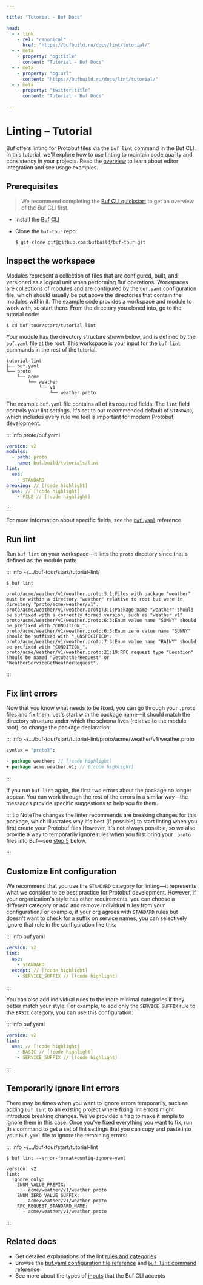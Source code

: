 ```yaml
---

title: "Tutorial - Buf Docs"

head:
  - - link
    - rel: "canonical"
      href: "https://bufbuild.ru/docs/lint/tutorial/"
  - - meta
    - property: "og:title"
      content: "Tutorial - Buf Docs"
  - - meta
    - property: "og:url"
      content: "https://bufbuild.ru/docs/lint/tutorial/"
  - - meta
    - property: "twitter:title"
      content: "Tutorial - Buf Docs"

---
```


# Linting – Tutorial

Buf offers linting for Protobuf files via the `buf lint` command in the Buf CLI. In this tutorial, we'll explore how to use linting to maintain code quality and consistency in your projects. Read the [overview](../overview/#key-concepts) to learn about editor integration and see usage examples.

## Prerequisites

> We recommend completing the [Buf CLI quickstart](../../cli/quickstart/) to get an overview of the Buf CLI first.

- Install the [Buf CLI](../../cli/installation/)
- Clone the `buf-tour` repo:

  ```console
  $ git clone git@github.com:bufbuild/buf-tour.git
  ```

## Inspect the workspace

Modules represent a collection of files that are configured, built, and versioned as a logical unit when performing Buf operations. Workspaces are collections of modules and are configured by the `buf.yaml` configuration file, which should usually be put above the directories that contain the modules within it. The example code provides a workspace and module to work with, so start there. From the directory you cloned into, go to the tutorial code:

```console
$ cd buf-tour/start/tutorial-lint
```

Your module has the directory structure shown below, and is defined by the `buf.yaml` file at the root. This workspace is your [input](../../reference/inputs/) for the `buf lint` commands in the rest of the tutorial.

```text
tutorial-lint
├── buf.yaml
└── proto
    └── acme
        └── weather
            └── v1
                └── weather.proto
```

The example `buf.yaml` file contains all of its required fields. The `lint` field controls your lint settings. It's set to our recommended default of `STANDARD`, which includes every rule we feel is important for modern Protobuf development.

::: info proto/buf.yaml

```yaml
version: v2
modules:
  - path: proto
    name: buf.build/tutorials/lint
lint:
  use:
    - STANDARD
breaking: // [!code highlight]
  use: // [!code highlight]
    - FILE // [!code highlight]
```

:::

For more information about specific fields, see the [`buf.yaml`](../../configuration/v2/buf-yaml/) reference.

## Run lint

Run `buf lint` on your workspace—it lints the `proto` directory since that's defined as the module path:

::: info ~/.../buf-tour/start/tutorial-lint/

```console
$ buf lint

proto/acme/weather/v1/weather.proto:3:1:Files with package "weather" must be within a directory "weather" relative to root but were in directory "proto/acme/weather/v1".
proto/acme/weather/v1/weather.proto:3:1:Package name "weather" should be suffixed with a correctly formed version, such as "weather.v1".
proto/acme/weather/v1/weather.proto:6:3:Enum value name "SUNNY" should be prefixed with "CONDITION_".
proto/acme/weather/v1/weather.proto:6:3:Enum zero value name "SUNNY" should be suffixed with "_UNSPECIFIED".
proto/acme/weather/v1/weather.proto:7:3:Enum value name "RAINY" should be prefixed with "CONDITION_".
proto/acme/weather/v1/weather.proto:21:19:RPC request type "Location" should be named "GetWeatherRequest" or "WeatherServiceGetWeatherRequest".
```

:::

## Fix lint errors

Now that you know what needs to be fixed, you can go through your `.proto` files and fix them. Let's start with the package name—it should match the directory structure under which the schema lives (relative to the module root), so change the package declaration:

::: info ~/.../buf-tour/start/tutorial-lint/proto/acme/weather/v1/weather.proto

```protobuf
syntax = "proto3";

- package weather; // [!code highlight]
+ package acme.weather.v1; // [!code highlight]
```

:::

If you run `buf lint` again, the first two errors about the package no longer appear. You can work through the rest of the errors in a similar way—the messages provide specific suggestions to help you fix them.

::: tip NoteThe changes the linter recommends are breaking changes for this package, which illustrates why it's best (if possible) to start linting when you first create your Protobuf files.However, it's not always possible, so we also provide a way to temporarily ignore rules when you first bring your `.proto` files into Buf—see [step 5](#step5) below.

:::

## Customize lint configuration

We recommend that you use the `STANDARD` category for linting—it represents what we consider to be best practice for Protobuf development. However, if your organization's style has other requirements, you can choose a different category or add and remove individual rules from your configuration.For example, if your org agrees with `STANDARD` rules but doesn't want to check for a suffix on service names, you can selectively ignore that rule in the configuration like this:

::: info buf.yaml

```yaml
version: v2
lint:
  use:
    - STANDARD
  except: // [!code highlight]
    - SERVICE_SUFFIX // [!code highlight]
```

:::

You can also add individual rules to the more minimal categories if they better match your style. For example, to add only the `SERVICE_SUFFIX` rule to the `BASIC` category, you can use this configuration:

::: info buf.yaml

```yaml
version: v2
lint:
  use: // [!code highlight]
    - BASIC // [!code highlight]
    - SERVICE_SUFFIX // [!code highlight]
```

:::

## Temporarily ignore lint errors

There may be times when you want to ignore errors temporarily, such as adding `buf lint` to an existing project where fixing lint errors might introduce breaking changes. We've provided a flag to make it simple to ignore them in this case. Once you've fixed everything you want to fix, run this command to get a set of lint settings that you can copy and paste into your `buf.yaml` file to ignore the remaining errors:

::: info ~/.../buf-tour/start/tutorial-lint

```console
$ buf lint --error-format=config-ignore-yaml

version: v2
lint:
  ignore_only:
    ENUM_VALUE_PREFIX:
      - acme/weather/v1/weather.proto
    ENUM_ZERO_VALUE_SUFFIX:
      - acme/weather/v1/weather.proto
    RPC_REQUEST_STANDARD_NAME:
      - acme/weather/v1/weather.proto
```

:::

## Related docs

- Get detailed explanations of the lint [rules and categories](../rules/)
- Browse the [buf.yaml configuration file reference](../../configuration/v2/buf-yaml/#lint) and [`buf lint` command reference](../../reference/cli/buf/lint/)
- See more about the types of [inputs](../../reference/inputs/) that the Buf CLI accepts
